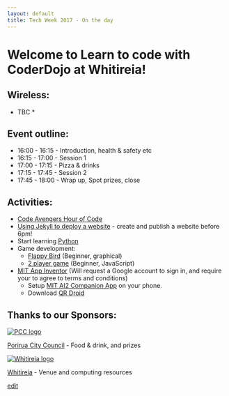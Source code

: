 ```yaml
---
layout: default
title: Tech Week 2017 - On the day
---
```


# Welcome to Learn to code with CoderDojo at Whitireia!  

## Wireless:

* TBC *

## Event outline:

- 16:00 - 16:15 - Introduction, health & safety etc
- 16:15 - 17:00 - Session 1
- 17:00 - 17:15 - Pizza & drinks
- 17:15 - 17:45 - Session 2
- 17:45 - 18:00 - Wrap up, Spot prizes, close

## Activities:
- [Code Avengers Hour of Code](https://www.codeavengers.com/courses/hour-of-code)
- [Using Jekyll to deploy a website](https://www.codecademy.com/learn/deploy-a-website) - create and publish a website before 6pm!
- Start learning [Python](https://www.codecademy.com/learn/python)
- Game development:
  - [Flappy Bird](https://studio.code.org/flappy/1) (Beginner, graphical)
  - [2 player game](https://www.codeavengers.com/javascript/100) (Beginner, JavaScript)
- [MIT App Inventor](http://ai2.appinventor.mit.edu/) (Will request a Google account to sign in, and require your to agree to terms and conditions)
  - Setup [MIT AI2 Companion App](http://appinventor.mit.edu/explore/ai2/setup-device-wifi.html) on your phone.
  - Download [QR Droid](https://play.google.com/store/apps/details?id=la.droid.qr&hl=en)

## Thanks to our Sponsors:

[![PCC logo](http://www.pcc.govt.nz/images/website/pcc-logo.jpg)](http://pcc.govt.nz/)

[Porirua City Council](http://pcc.govt.nz/) - Food & drink, and prizes



[![Whitireia logo](http://whitireia.ac.nz/_layouts/whitireiaresources/core/images/logo.png)](http://www.whitireia.ac.nz/Pages/home.aspx)

[Whitireia](http://www.whitireia.ac.nz/Pages/home.aspx) - Venue and computing resources



[edit](https://github.com/CoderDojo-Porirua/CoderDojo-Porirua.github.io/edit/master/techweek2017-on-the-day.md)
